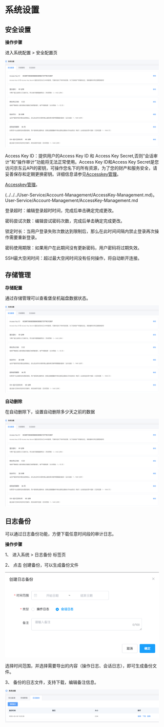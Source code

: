 # 系统设置

## 安全设置

**操作步骤**

进入系统配置 > 安全配置页

![](/image/Bastion/security.png) 

   Access Key ID：提供用户的Access Key ID 和 Access Key Secret,否则“会话审计”和“操作审计”功能将无法正常使用。Access Key ID和Access Key Secret是您访问京东云API的密钥，可操作您名下的所有资源，为了您的财产和服务安全，请妥善保存和定期更换密钥。详细信息请参见[Accesskey管理](../../User-Service/Account-Management/AccessKey-Management.md)。
   
   
   [Accesskey管理](../../../../User-Service/Account-Management/AccessKey-Management.md)。
   
   (../../../User-Service/Account-Management/AccessKey-Management.md)。
   User-Service/Account-Management/AccessKey-Management.md
   
   登录超时：编辑登录超时时间，完成后单击确定完成更改。
   
   密码尝试次数：编辑尝试密码次数，完成后单击确定完成更改。
   
   锁定时长：当用户登录失败次数达到限制后，那么在此时间间隔内禁止登录再次操作需要重新登录。
   
   密码使用期限：如果用户在此期间没有更新密码，用户密码将过期失效。
   
   SSH最大空闲时间：超过最大空闲时间没有任何操作，将自动断开连接。



## 存储管理

**存储配置**

通过存储管理可以查看堡垒机磁盘数据状态。

![](/image/Bastion/security.png) 


**自动删除**

在自动删除下，设置自动删除多少天之前的数据

![](/image/Bastion/security.png) 

## 日志备份

可以通过日志备份功能，方便下载任意时间段的审计日志。

**操作步骤**

1、 进入系统 > 日志备份 标签页

2、 点击 创建备份，可以生成备份文件

![](/image/Bastion/backup.png) 

   选择时间范围，并选择需要导出的内容（操作日志、会话日志），即可生成备份文件。
 
3、 备份的日志文件，支持下载，编辑备注信息。

![](/image/Bastion/backup2.png) 

